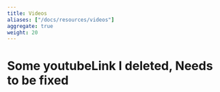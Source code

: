 ```yaml
---
title: Videos
aliases: ["/docs/resources/videos"]
aggregate: true
weight: 20
---
```


# Some youtubeLink I deleted, Needs to be fixed
